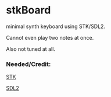 # stkBoard
minimal synth keyboard using STK/SDL2.

Cannot even play two notes at once.

Also not tuned at all.

### Needed/Credit:

[STK](https://ccrma.stanford.edu/software/stk/index.html)

[SDL2](https://www.libsdl.org/)
